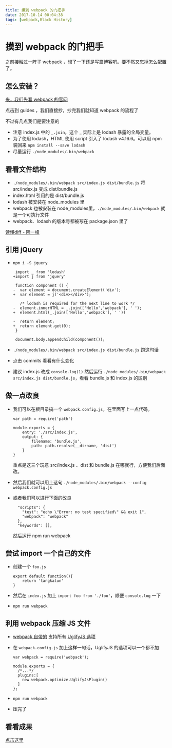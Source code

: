 ```yaml
---
title: 摸到 webpack 的门把手
date: 2017-10-14 00:04:38
tags: [webpack,Black History]
---
```

# 摸到 webpack 的门把手

之前接触过一阵子 webpack ，想了一下还是写篇博客吧。要不然又忘掉怎么配置了。

## 怎么安装？

[来，我们先看 webpack 的官网](https://webpack.js.org/)

点击到 guides ，我们直接抄，抄完我们就知道 webpack 的流程了

不过有几点我们是要注意的

- 注意 index.js 中的 `_.join`，这个 _ 实际上是 lodash 暴露的全局变量。
- 为了使用 lodash，HTML 使用 script 引入了 lodash v4.16.6。可以用 npm 装回来 `npm install --save lodash`
- 尽量运行 `./node_modules/.bin/webpack` 

## 看看文件结构

- `./node_modules/.bin/webpack src/index.js dist/bundle.js` 将 src/index.js 变成 dist/bundle.js
- index.html 引用的是 dist/bundle.js
- lodash 被安装在 node_modules 里
- webpack 也被安装在 node_modules里，`./node_modules/.bin/webpack` 就是一个可执行文件
- webpack、lodash 的版本号都被写在 package.json 里了

[读懂diff - 阮一峰](http://www.ruanyifeng.com/blog/2012/08/how_to_read_diff.html)

## 引用 jQuery

- `npm i -S jquery`

  ```
   import _ from 'lodash'
  +import j from 'jquery'

   function component () {
  -  var element = document.createElement('div');
  +  var element = j('<div></div>');

     /* lodash is required for the next line to work */
  -  element.innerHTML = _.join(['Hello','webpack'], ' ');
  +  element.html(_.join(['Hello','webpack'], ' '))

  -  return element;
  +  return element.get(0);
   }

   document.body.appendChild(component());
  ```

-  `./node_modules/.bin/webpack src/index.js dist/bundle.js` 跑这句话

- 点击 commits 看看有什么变化

- 建议 index.js 改成 `console.log(1)` 然后运行 `./node_modules/.bin/webpack src/index.js dist/bundle.js`，看看 bundle.js 和 index.js 的区别

## 做一点改良

- 我们可以在根目录搞一个 `webpack.config.js`，在里面写上一点代码。

  ```
  var path = require('path')

  module.exports = {
      entry: './src/index.js',
      output: {
          filename: 'bundle.js',
          path: path.resolve(__dirname, 'dist')
      }
  }
  ```

  重点是这三个玩意 src/index.js 、dist 和 bundle.js 在哪就行，方便我们后面改。

- 然后我们就可以用上这句 `./node_modules/.bin/webpack --config webpack.config.js`

- 或者我们可以进行下面的改良

  ```
    "scripts": {
      "test": "echo \"Error: no test specified\" && exit 1",
      "webpack": "webpack"
    },
    "keywords": [],
  ```

  然后运行 npm run webpack

## 尝试 import 一个自己的文件

- 创建一个 `foo.js`

  ```
  export default function(){
      return 'tangkalun'
  }
  ```

- 然后在 `index.js` 加上 `import foo from './foo'`，顺便 `console.log` 一下

- `npm run webpack`

## 利用 webpack 压缩 JS 文件

- [webpack 自带的](https://webpack.js.org/guides/production/) 支持所有 [UglifyJS 选项](https://github.com/mishoo/UglifyJS2#usage)

- 在 `webpack.config.js` 加上这样一句话，UglifyJS 的选项可以一个都不加

  ```
  var webpack = require('webpack');

  module.exports = {
    /*...*/
    plugins:[
      new webpack.optimize.UglifyJsPlugin()
    ]
  };
  ```

- `npm run webpack`

- 压完了

## 看看成果 

[点击这里](https://github.com/FRANKIETANG/webpack-demo)